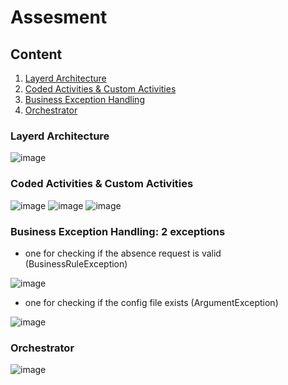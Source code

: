 # Assesment

## Content
1. [Layerd Architecture](https://github.com/DanilaDenis/RPA_Project/blob/master/README.md#layerd-architecture)
2. [Coded Activities & Custom Activities](https://github.com/DanilaDenis/RPA_Project/blob/master/README.md#coded-activities--custom-activities)
3. [Business Exception Handling](https://github.com/DanilaDenis/RPA_Project/blob/master/README.md#business-exception-handling-2-exceptions)
4. [Orchestrator](https://github.com/DanilaDenis/RPA_Project/blob/master/README.md#orchestrator)

### Layerd Architecture

![image](https://github.com/DanilaDenis/RPA_Project/assets/92435488/b6dd9fe1-683b-4a22-9b24-91cb7162a746)

### Coded Activities & Custom Activities

![image](https://github.com/DanilaDenis/RPA_Project/assets/92435488/b095698f-70bb-4e0a-916a-d1ed70fa6135)
![image](https://github.com/DanilaDenis/RPA_Project/assets/92435488/148eda8c-4f9b-4e7a-aea5-b8a7a1ba4cec)
![image](https://github.com/DanilaDenis/RPA_Project/assets/92435488/77c71558-49eb-4799-80fe-e1aca7cca2ad)

### Business Exception Handling: 2 exceptions

- one for checking if the absence request is valid (BusinessRuleException)

![image](https://github.com/DanilaDenis/RPA_Project/assets/92435488/d8459a9b-8a09-4b20-82f1-0ca777d1e326)

- one for checking if the config file exists (ArgumentException)

![image](https://github.com/DanilaDenis/RPA_Project/assets/92435488/c27abfb1-31e7-4639-894e-e30cc38d90fc)

### Orchestrator

![image](https://github.com/DanilaDenis/RPA_Project/assets/92435488/e2f9423e-ce0a-4d9e-b172-74a9ff3d53e5)


  
